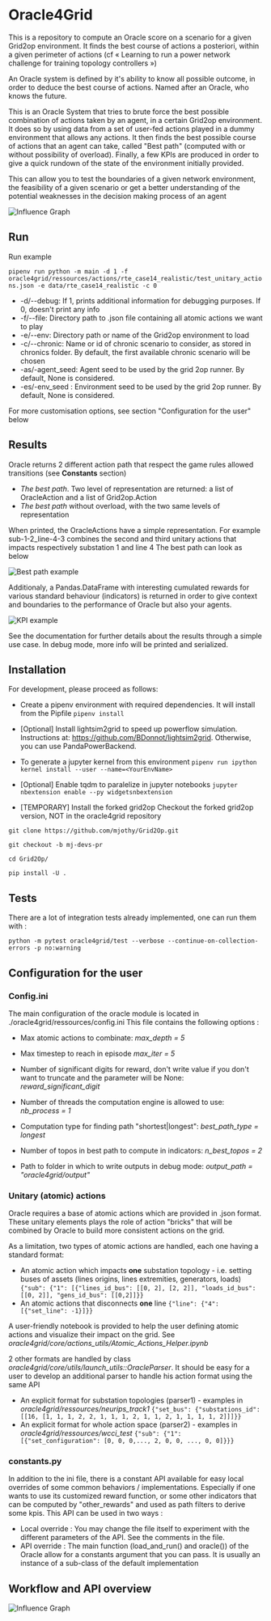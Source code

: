 # Oracle4Grid

This is a repository to compute an Oracle score on a scenario for a given Grid2op environment.
It finds the best course of actions a posteriori, within a given perimeter of actions (cf « Learning to run a power network challenge for training topology controllers »)

An Oracle system is defined by it's ability to know all possible outcome,
in order to deduce the best course of actions. Named after an Oracle, who knows the future.

This is an Oracle System that tries to brute force the best possible combination of actions taken by an agent, in a certain Grid2op environment.
It does so by using data from a set of user-fed actions played in a dummy environment that allows any actions.
It then finds the best possible course of actions that an agent can take, called "Best path" (computed with or without possibility of overload).
Finally, a few KPIs are produced in order to give a quick rundown of the state of the environment initially provided.

This can allow you to test the boundaries of a given network environment, the feasibility of a given scenario or get a better understanding of the potential weaknesses
in the decision making process of an agent

![Influence Graph](TransitionGraph_bestActions.png)

## Run

Run example

``
pipenv run python -m main -d 1 -f oracle4grid/ressources/actions/rte_case14_realistic/test_unitary_actions.json -e data/rte_case14_realistic -c 0
``

- -d/--debug: If 1, prints additional information for debugging purposes. If 0, doesn't print any info
- -f/--file: Directory path to .json file containing all atomic actions we want to play 
- -e/--env: Directory path or name of the Grid2op environment to load
- -c/--chronic: Name or id of chronic scenario to consider, as stored in chronics folder. By default, the first available chronic scenario will be chosen
- -as/-agent_seed: Agent seed to be used by the grid 2op runner. By default, None is considered.
- -es/-env_seed : Environment seed to be used by the grid 2op runner. By default, None is considered.

For more customisation options, see section "Configuration for the user" below

## Results

Oracle returns 2 different action path that respect the game rules allowed transitions (see **Constants** section)

* *The best path*. Two level of representation are returned: a list of OracleAction and a list of Grid2op.Action
* *The best path* without overload, with the two same levels of representation

When printed, the OracleActions have a simple representation. For example sub-1-2_line-4-3 combines the second and third unitary actions that impacts respectively substation 1 and line 4
The best path can look as below

![Best path example](./docs/images/best_path_example.jpg)

Additionaly, a Pandas.DataFrame with interesting cumulated rewards for various standard behaviour (indicators) is returned in order to give context and boundaries to the performance of Oracle but also your agents.

![KPI example](./docs/images/didactic_step5.jpg)

See the documentation for further details about the results through a simple use case. In debug mode, more info will be printed and serialized.


## Installation

For development, please proceed as follows:
- Create a pipenv environment with required dependencies. It will install from the Pipfile
``pipenv install
``
- [Optional] Install lightsim2grid to speed up powerflow simulation. Instructions at: https://github.com/BDonnot/lightsim2grid. Otherwise, you can use PandaPowerBackend.
- To generate a jupyter kernel from this environment
``
pipenv run ipython kernel install --user --name=<YourEnvName>
``
- [Optional] Enable tqdm to paralelize in jupyter notebooks
``
jupyter nbextension enable --py widgetsnbextension
``

- [TEMPORARY]  Install the forked grid2op
Checkout the forked grid2op version, NOT in the oracle4grid repository

`git clone https://github.com/mjothy/Grid2Op.git`

`git checkout -b mj-devs-pr`

`cd Grid2Op/`

`pip install -U .`

## Tests

There are a lot of integration tests already implemented, one can run them with :

`python -m pytest oracle4grid/test --verbose --continue-on-collection-errors -p no:warning`

## Configuration for the user

### Config.ini
The main configuration of the oracle module is located in ./oracle4grid/ressources/config.ini
This file contains the following options :

- Max atomic actions to combinate:
*max_depth = 5*

- Max timestep to reach in episode
*max_iter = 5*

- Number of significant digits for reward, don't write value if you don't want to truncate and the parameter will be None:
*reward_significant_digit*

- Number of threads the computation engine is allowed to use:
*nb_process = 1*

- Computation type for finding path "shortest|longest":
*best_path_type = longest*

- Number of topos in best path to compute in indicators:
*n_best_topos = 2*

- Path to folder in which to write outputs in debug mode:
*output_path = "oracle4grid/output"*

### Unitary (atomic) actions

Oracle requires a base of atomic actions which are provided in .json format.
These unitary elements plays the role of action "bricks" that will be combined by Oracle to build more consistent actions on the grid.

As a limitation, two types of atomic actions are handled, each one having a standard format:

* An atomic action which impacts **one** substation topology - i.e. setting buses of assets (lines origins, lines extremities, generators, loads)
    ``{"sub": {"1": [{"lines_id_bus": [[0, 2], [2, 2]], "loads_id_bus": [[0, 2]], "gens_id_bus": [[0,2]]}}``
* An atomic actions that disconnects **one** line
    ``{"line": {"4": [{"set_line": -1}]}}``

A user-friendly notebook is provided to help the user defining atomic actions and visualize their impact on the grid. See *oracle4grid/core/actions_utils/Atomic_Actions_Helper.ipynb*

2 other formats are handled by class *oracle4grid/core/utils/launch_utils::OracleParser*. It should be easy for a user to develop an additional parser to handle his action format using the same API

* An explicit format for substation topologies (parser1) - examples in *oracle4grid/ressources/neurips_track1*
    ``{"set_bus": {"substations_id": [[16, [1, 1, 1, 2, 2, 1, 1, 1, 2, 1, 1, 2, 1, 1, 1, 1, 2]]]}}``
* An explicit format for whole action space (parser2) - examples in *oracle4grid/ressources/wcci_test*
    ``{"sub": {"1": [{"set_configuration": [0, 0, 0,..., 2, 0, 0, ..., 0, 0]}}}``



### constants.py
In addition to the ini file, there is a constant API available for easy local overrides of some common behaviors / implementations. Especially if one wants to use its customized reward function, or some other indicators that can be computed by "other_rewards" and used as path filters to derive some kpis.
This API can be used in two ways :
- Local override :
You may change the file itself to experiment with the different parameters of the API. See the comments in the file.
- API override :
The main function (load_and_run() and oracle()) of the Oracle allow for a constants argument that you can pass. It is usually an instance of a sub-class of the default implementation


## Workflow and API overview
![Influence Graph](docs/images/detailed_workflow.jpg)



